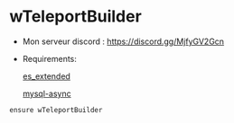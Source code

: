# wTeleportBuilder

- Mon serveur discord : https://discord.gg/MjfyGV2Gcn

- Requirements:

  [es_extended](https://github.com/mitlight/es_extended)

  [mysql-async](https://github.com/brouznouf/fivem-mysql-async)


```
ensure wTeleportBuilder
```
